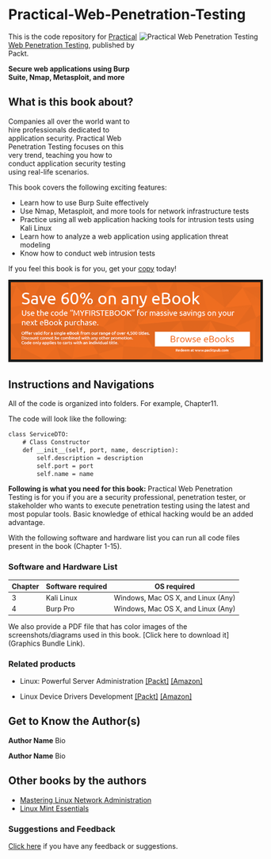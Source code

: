 # Practical-Web-Penetration-Testing

<a href="https://www.packtpub.com/networking-and-servers/practical-web-penetration-testing?utm_source=github&utm_medium=repository&utm_campaign=9781788624039"><img src="https://d255esdrn735hr.cloudfront.net/sites/default/files/imagecache/ppv4_main_book_cover/B09893_MockupCover.png" alt="Practical Web Penetration Testing" height="256px" align="right"></a>

This is the code repository for [Practical Web Penetration Testing](https://www.packtpub.com/networking-and-servers/practical-web-penetration-testing?utm_source=github&utm_medium=repository&utm_campaign=9781788624039), published by Packt.

**Secure web applications using Burp Suite, Nmap, Metasploit, and more**

## What is this book about?
Companies all over the world want to hire professionals dedicated to application security. Practical Web Penetration Testing focuses on this very trend, teaching you how to conduct application security testing using real-life scenarios.

This book covers the following exciting features:
* Learn how to use Burp Suite effectively
* Use Nmap, Metasploit, and more tools for network infrastructure tests
* Practice using all web application hacking tools for intrusion tests using Kali Linux
* Learn how to analyze a web application using application threat modeling
* Know how to conduct web intrusion tests

If you feel this book is for you, get your [copy](https://www.amazon.com/dp/1788624033) today!

<a href="https://www.packtpub.com/?utm_source=github&utm_medium=banner&utm_campaign=GitHubBanner"><img src="https://raw.githubusercontent.com/PacktPublishing/GitHub/master/GitHub.png" 
alt="https://www.packtpub.com/" border="5" /></a>


## Instructions and Navigations
All of the code is organized into folders. For example, Chapter11.

The code will look like the following:
```
class ServiceDTO:
    # Class Constructor
    def __init__(self, port, name, description):
        self.description = description
        self.port = port
        self.name = name
```

**Following is what you need for this book:**
Practical Web Penetration Testing is for you if you are a security professional, penetration tester, or stakeholder who wants to execute penetration testing using the latest and most popular tools. Basic knowledge of ethical hacking would be an added advantage.

With the following software and hardware list you can run all code files present in the book (Chapter 1-15).

### Software and Hardware List

| Chapter  | Software required                   | OS required                        |
| -------- | ------------------------------------| -----------------------------------|
| 3        | Kali Linux                     | Windows, Mac OS X, and Linux (Any) |
| 4        | Burp Pro            | Windows, Mac OS X, and Linux (Any) |


We also provide a PDF file that has color images of the screenshots/diagrams used in this book. [Click here to download it](Graphics Bundle Link).

### Related products <Paste books from the Other books you may enjoy section>
* Linux: Powerful Server Administration [[Packt]](https://www.packtpub.com/networking-and-servers/linux-powerful-server-administration?utm_source=github&utm_medium=repository&utm_campaign=9781788293778) [[Amazon]](https://www.amazon.com/dp/1788293770)

* Linux Device Drivers Development [[Packt]](https://www.packtpub.com/networking-and-servers/linux-device-drivers-development?utm_source=github&utm_medium=repository&utm_campaign=9781785280009) [[Amazon]](https://www.amazon.com/dp/1788293770)

## Get to Know the Author(s)
**Author Name**
Bio

**Author Name**
Bio


## Other books by the authors
* [Mastering Linux Network Administration](https://www.packtpub.com/networking-and-servers/mastering-linux-network-administration?utm_source=github&utm_medium=repository&utm_campaign=9781784399597)
* [Linux Mint Essentials](https://www.packtpub.com/networking-and-servers/linux-mint-essentials?utm_source=github&utm_medium=repository&utm_campaign=9781782168157)

### Suggestions and Feedback
[Click here](https://docs.google.com/forms/d/e/1FAIpQLSdy7dATC6QmEL81FIUuymZ0Wy9vH1jHkvpY57OiMeKGqib_Ow/viewform) if you have any feedback or suggestions.


